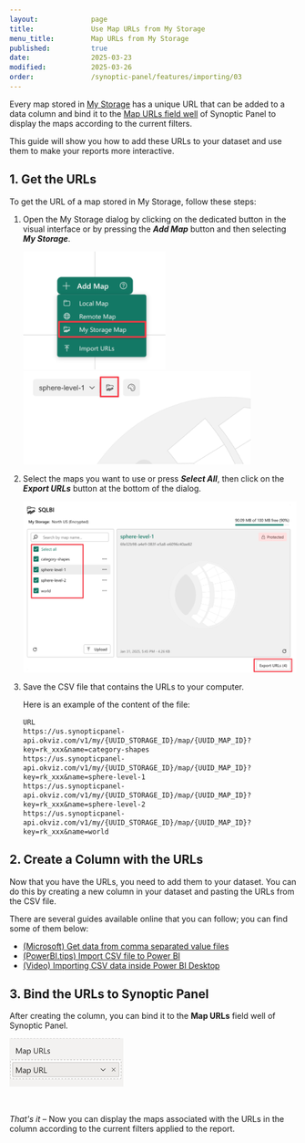 ```yaml
---
layout:             page
title:              Use Map URLs from My Storage
menu_title:         Map URLs from My Storage
published:          true
date:               2025-03-23
modified:           2025-03-26
order:              /synoptic-panel/features/importing/03
---
```


Every map stored in [My Storage](../my-storage.md) has a unique URL that can be added to a data column and bind it to the [Map URLs field well](../filtering-maps/index.md#map-urls-column) of Synoptic Panel to display the maps according to the current filters.

This guide will show you how to add these URLs to your dataset and use them to make your reports more interactive.

## 1. Get the URLs

To get the URL of a map stored in My Storage, follow these steps:

1. Open the My Storage dialog by clicking on the dedicated button in the visual interface or by pressing the ***Add Map*** button and then selecting ***My Storage***.

    <img src="images/import-my-storage.png" width="250"> <img src="../images/my-storage-button.png" width="400">

2. Select the maps you want to use or press ***Select All***, then click on the ***Export URLs*** button at the bottom of the dialog.

    <img src="../images/my-storage-export-urls.png" width="600">

3. Save the CSV file that contains the URLs to your computer.

    Here is an example of the content of the file:

    ```csv
    URL
    https://us.synopticpanel-api.okviz.com/v1/my/{UUID_STORAGE_ID}/map/{UUID_MAP_ID}?key=rk_xxx&name=category-shapes
    https://us.synopticpanel-api.okviz.com/v1/my/{UUID_STORAGE_ID}/map/{UUID_MAP_ID}?key=rk_xxx&name=sphere-level-1
    https://us.synopticpanel-api.okviz.com/v1/my/{UUID_STORAGE_ID}/map/{UUID_MAP_ID}?key=rk_xxx&name=sphere-level-2
    https://us.synopticpanel-api.okviz.com/v1/my/{UUID_STORAGE_ID}/map/{UUID_MAP_ID}?key=rk_xxx&name=world
    ```

## 2. Create a Column with the URLs

Now that you have the URLs, you need to add them to your dataset. You can do this by creating a new column in your dataset and pasting the URLs from the CSV file.

There are several guides available online that you can follow; you can find some of them below:

- [(Microsoft) Get data from comma separated value files](https://learn.microsoft.com/en-us/power-bi/connect-data/service-comma-separated-value-files)
- [(PowerBI.tips) Import CSV file to Power BI](https://powerbi.tips/2016/04/01/import-csv-file-to-power-bi/)
- [(Video) Importing CSV data inside Power BI Desktop](https://www.youtube.com/watch?v=B6joIrnWY7Q)

## 3. Bind the URLs to Synoptic Panel

After creating the column, you can bind it to the **Map URLs** field well of Synoptic Panel.

<img src="images/map-urls.png" width="200">

&nbsp;

*That's it* – Now you can display the maps associated with the URLs in the column according to the current filters applied to the report.
